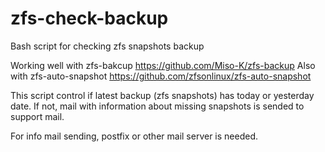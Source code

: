 # zfs-check-backup
Bash script for checking zfs snapshots backup

Working well with zfs-bakcup https://github.com/Miso-K/zfs-backup
Also with zfs-auto-snapshot https://github.com/zfsonlinux/zfs-auto-snapshot

This script control if latest backup (zfs snapshots) has today or yesterday date.
If not, mail with information about missing snapshots is sended to support mail.

For info mail sending, postfix or other mail server is needed.
